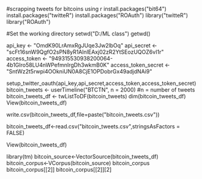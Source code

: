 #scrapping tweets for bitcoins using r
install.packages("bit64")
install.packages("twitteR")
install.packages("ROAuth")
library("twitteR")
library("ROAuth")

#Set the working directory
setwd("D:/ML class")
getwd()

api_key <- "OmdK90LrAmxRgJUqe3Jw2lbOq"
api_secret <- "scFt16snW9QgfO2sPN8yR1AInlEAxj02zR2YtSEozUQOZ6vI1r"
access_token <- "949315530938200064-4b1GIro58LU4nWPefmnIrgDh3wkmB0K"
access_token_secret <- "SntWz2t5rwpi4OOkniUN0A8CjE1OPDobrGx49adjdNAi9"

setup_twitter_oauth(api_key,api_secret,access_token,access_token_secret)
bitcoin_tweets <- userTimeline("BTCTN", n = 2000)
#n = number of tweets
bitcoin_tweets_df <- twListToDF(bitcoin_tweets)
dim(bitcoin_tweets_df)
View(bitcoin_tweets_df)

write.csv(bitcoin_tweets_df,file=paste("bitcoin_tweets.csv"))

bitcoin_tweets_df<-read.csv("bitcoin_tweets.csv",stringsAsFactors = FALSE)

View(bitcoin_tweets_df)

library(tm)
bitcoin_source<-VectorSource(bitcoin_tweets_df)
bitcoin_corpus<-VCorpus(bitcoin_source)
bitcoin_corpus
bitcoin_corpus[[2]]
bitcoin_corpus[[2]][2]

